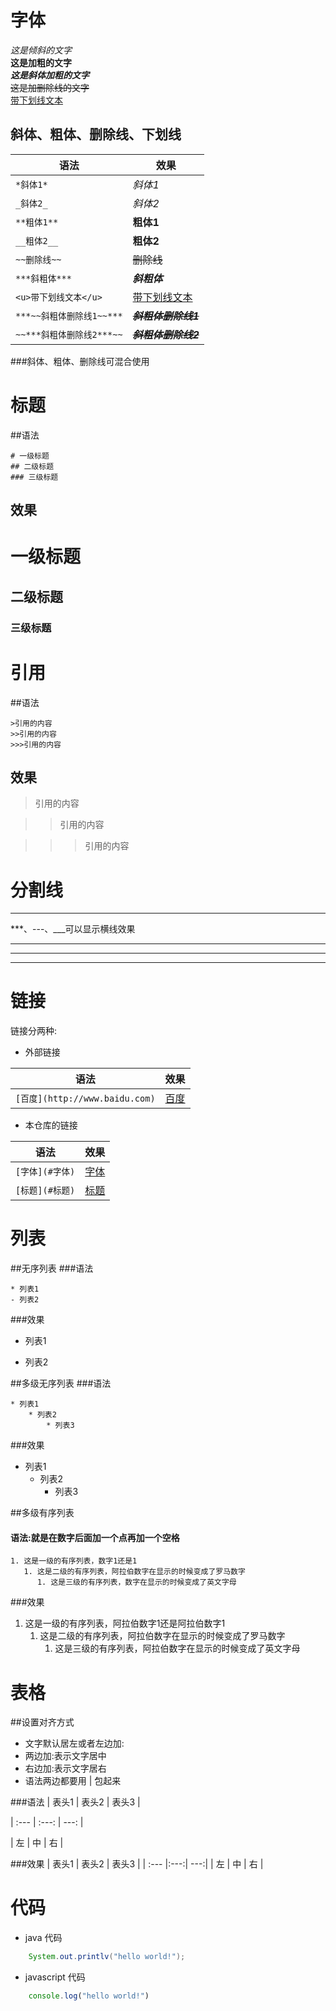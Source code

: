 # 字体  
*这是倾斜的文字*  
**这是加粗的文字**  
***这是斜体加粗的文字***  
~~这是加删除线的文字~~  
<u>带下划线文本</u>  

## 斜体、粗体、删除线、下划线
|语法|效果|
|----|-----|
|`*斜体1*`|*斜体1*|
|`_斜体2_`|_斜体2_|
|`**粗体1**`|**粗体1**|
|`__粗体2__`|__粗体2__|
|`~~删除线~~`|~~删除线~~|
|`***斜粗体***`|***斜粗体***|  
|`<u>带下划线文本</u>  `|<u>带下划线文本</u>  |
|`***~~斜粗体删除线1~~***`|***~~斜粗体删除线1~~***|
|`~~***斜粗体删除线2***~~`|~~***斜粗体删除线2***~~|

###斜体、粗体、删除线可混合使用

# 标题
##语法
```
# 一级标题 
## 二级标题 
### 三级标题 
```
## 效果
# 一级标题 
## 二级标题 
### 三级标题 
     
# 引用  
##语法
```
>引用的内容  
>>引用的内容  
>>>引用的内容  
```
## 效果
>引用的内容  
   
>>引用的内容  

>>>引用的内容  
    
# 分割线
-----------
***、---、___可以显示横线效果
***
---
___

# 链接
链接分两种:  
* 外部链接  

|语法|效果|  
|---|---|    
|`[百度](http://www.baidu.com)`|[百度](http://www.baidu.com)|      
  
* 本仓库的链接
  
|语法|效果|
|----|-----|
|`[字体](#字体)`|[字体](#字体)|
|`[标题](#标题)`|[标题](#标题)|

# 列表
##无序列表
###语法 
```
* 列表1
- 列表2  
``` 
###效果
* 列表1  
- 列表2  

##多级无序列表
###语法
```
* 列表1
    * 列表2
        * 列表3
```
###效果
* 列表1
    * 列表2
        * 列表3
        
##多级有序列表
#### 语法:就是在数字后面加一个点再加一个空格
```
1. 这是一级的有序列表，数字1还是1
   1. 这是二级的有序列表，阿拉伯数字在显示的时候变成了罗马数字
      1. 这是三级的有序列表，数字在显示的时候变成了英文字母
```
###效果
1. 这是一级的有序列表，阿拉伯数字1还是阿拉伯数字1
   1. 这是二级的有序列表，阿拉伯数字在显示的时候变成了罗马数字
      1. 这是三级的有序列表，阿拉伯数字在显示的时候变成了英文字母
        
# 表格
##设置对齐方式
* 文字默认居左或者左边加:  
* 两边加:表示文字居中  
* 右边加:表示文字居右  
* 语法两边都要用 | 包起来  

###语法 
| 表头1 | 表头2 | 表头3 |

| :--- | :---: | ---: |  

| 左 | 中 | 右 |

###效果
| 表头1 | 表头2 | 表头3 |
| :--- |:---:| ---:|
| 左 | 中 | 右 |

# 代码

* java 代码
```java
	System.out.printlv("hello world!");
```

* javascript 代码
```javascript
    console.log("hello world!")
```